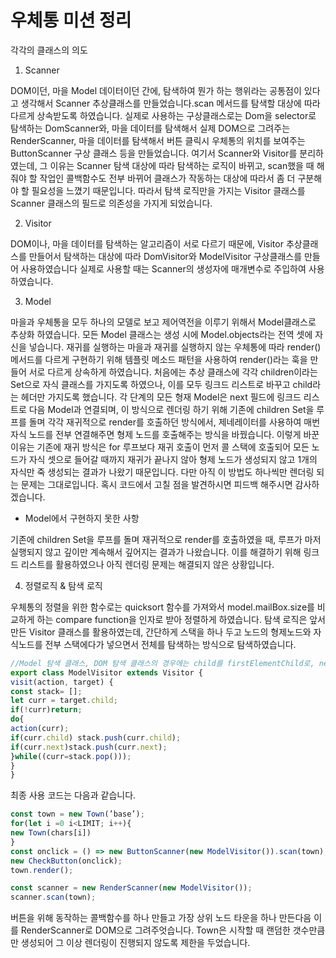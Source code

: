 # 우체통 미션 정리

각각의 클래스의 의도

1. Scanner

DOM이던, 마을 Model 데이터이던 간에, 탐색하여 뭔가 하는 행위라는 공통점이 있다고 생각해서 Scanner 추상클래스를 만들었습니다.scan 메서드를 탐색할 대상에 따라 다르게 상속받도록 하였습니다. 실제로 사용하는 구상클래스로는 Dom을 selector로 탐색하는 DomScanner와, 마을 데이터를 탐색해서 실제 DOM으로 그려주는 RenderScanner, 마을 데이터를 탐색해서 버튼 클릭시 우체통의 위치를 보여주는 ButtonScanner 구상 클래스 등을 만들었습니다. 여기서 Scanner와 Visitor를 분리하였는데, 그 이유는 Scanner 탐색 대상에 따라 탐색하는 로직이 바뀌고, scan했을 때 해줘야 할 작업인 콜백함수도 전부 바뀌어 클래스가 작동하는 대상에 따라서 좀 더 구분해야 할 필요성을 느꼈기 때문입니다. 따라서 탐색 로직만을 가지는 Visitor 클래스를 Scanner 클래스의 필드로 의존성을 가지게 되었습니다.

2. Visitor

DOM이나, 마을 데이터를 탐색하는 알고리즘이 서로 다르기 때문에, Visitor 추상클래스를 만들어서 탐색하는 대상에 따라 DomVisitor와 ModelVisitor 구상클래스를 만들어 사용하였습니다 실제로 사용할 때는 Scanner의 생성자에 매개변수로 주입하여 사용하였습니다.

3. Model

마을과 우체통을 모두 하나의 모델로 보고 제어역전을 이루기 위해서 Model클래스로 추상화 하였습니다. 모든 Model 클래스는 생성 시에 Model.objects라는 전역 셋에 자신을 넣습니다. 재귀를 실행하는 마을과 재귀를 실행하지 않는 우체통에 따라 render() 메서드를 다르게 구현하기 위해 템플릿 메소드 패턴을 사용하여 render()라는 훅을 만들어 서로 다르게 상속하게 하였습니다.
처음에는 추상 클래스에 각각 children이라는 Set으로 자식 클래스를 가지도록 하였으나, 이를 모두 링크드 리스트로 바꾸고 child라는 헤더만 가지도록 했습니다. 각 단계의 모든 형재 Model은 next 필드에 링크드 리스트로 다음 Model과 연결되며, 이 방식으로 렌더링 하기 위해 기존에 children Set을 루프를 돌며 각각 재귀적으로 render를 호출하던 방식에서, 제네레이터를 사용하여 매번 자식 노드를 전부 연결해주면 형제 노드를 호출해주는 방식을 바꿨습니다. 이렇게 바꾼 이유는 기존에 재귀 방식은 for 루프보다 재귀 호출이 먼저 콜 스택에 호출되어 모든 노드가 자식 셋으로 들어갈 때까지 재귀가 끝나지 않아 형제 노드가 생성되지 않고 1개의 자식만 죽 생성되는 결과가 나왔기 때문입니다. 다만 아직 이 방법도 하나씩만 렌더링 되는 문제는 그대로입니다. 혹시 코드에서 고칠 점을 발견하시면 피드백 해주시면 감사하겠습니다.

- Model에서 구현하지 못한 사항

기존에 children Set을 루프를 돌며 재귀적으로 render를 호출하였을 때, 루프가 마저 실행되지 않고 깊이만 계속해서 깊어지는 결과가 나왔습니다. 이를 해결하기 위해 링크드 리스트를 활용하였으나 아직 렌더링 문제는 해결되지 않은 상황입니다.

4. 정렬로직 & 탐색 로직

우체통의 정렬을 위한 함수로는 quicksort 함수를 가져와서 model.mailBox.size를 비교하게 하는 compare function을 인자로 받아 정렬하게 하였습니다.
탐색 로직은 앞서 만든 Visitor 클래스를 활용하였는데, 간단하게 스택을 하나 두고 노드의 형제노드와 자식노드를 전부 스택에다가 넣으면서 전체를 탐색하는 방식으로 탐색하였습니다.

```javascript
//Model 탐색 클래스, DOM 탐색 클래스의 경우에는 child를 firstElementChild로, next를 nextElementSibling으로 바꿔주기만 하면 됨.
export class ModelVisitor extends Visitor {
visit(action, target) {
const stack= [];
let curr = target.child;
if(!curr)return;
do{
action(curr);
if(curr.child) stack.push(curr.child);
if(curr.next)stack.push(curr.next);
}while((curr=stack.pop()));
}
}
```
최종 사용 코드는 다음과 같습니다.

```javascript
const town = new Town(’base’);
for(let i =0 i<LIMIT; i++){
new Town(chars[i])
}
const onclick = () => new ButtonScanner(new ModelVisitor()).scan(town);
new CheckButton(onclick);
town.render();

const scanner = new RenderScanner(new ModelVisitor());
scanner.scan(town);
```

버튼을 위해 동작하는 콜백함수를 하나 만들고 가장 상위 노드 타운을 하나 만든다음 이를 RenderScanner로 DOM으로 그려주엇습니다. Town은 시작할 때 랜덤한 갯수만큼만 생성되어 그 이상 렌더링이 진행되지 않도록 제한을 두었습니다.